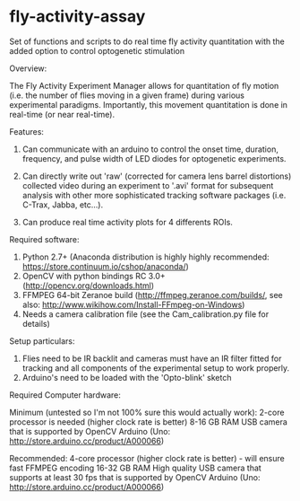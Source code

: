 # fly-activity-assay
Set of functions and scripts to do real time fly activity quantitation with the added option to control optogenetic stimulation

Overview:

The Fly Activity Experiment Manager allows for quantitation of fly motion 
(i.e. the number of flies moving in a given frame) during various experimental 
paradigms. Importantly, this movement quantitation is done in real-time 
(or near real-time).

Features:

1) Can communicate with an arduino to control the onset time, duration, frequency,
and pulse width of LED diodes for optogenetic experiments.

2) Can directly write out 'raw' (corrected for camera lens barrel distortions)
collected video during an experiment to '.avi' format for subsequent analysis 
with other more sophisticated tracking software packages (i.e. C-Trax, Jabba, etc...).

3) Can produce real time activity plots for 4 differents ROIs.

Required software:

1) Python 2.7+ (Anaconda distribution is highly highly recommended: https://store.continuum.io/cshop/anaconda/)
2) OpenCV with python bindings RC 3.0+ (http://opencv.org/downloads.html)
3) FFMPEG 64-bit Zeranoe build (http://ffmpeg.zeranoe.com/builds/, see also: http://www.wikihow.com/Install-FFmpeg-on-Windows)
4) Needs a camera calibration file (see the Cam_calibration.py file for details)

Setup particulars:
1) Flies need to be IR backlit and cameras must have an IR filter fitted for tracking
and all components of the experimental setup to work properly.
2) Arduino's need to be loaded with the 'Opto-blink' sketch

Required Computer hardware:

Minimum (untested so I'm not 100% sure this would actually work):
2-core processor is needed (higher clock rate is better)
8-16 GB RAM
USB camera that is supported by OpenCV
Arduino (Uno: http://store.arduino.cc/product/A000066)

Recommended:
4-core processor (higher clock rate is better) - will ensure fast FFMPEG encoding
16-32 GB RAM
High quality USB camera that supports at least 30 fps that is supported by OpenCV
Arduino (Uno: http://store.arduino.cc/product/A000066)

